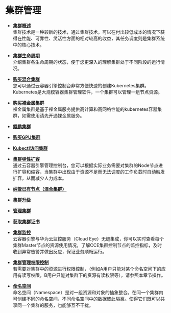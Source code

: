 # 集群管理<a name="cce_01_0027"></a>

-   **[集群概述](集群概述.md)**  
集群技术是一种较新的技术，通过集群技术，可以在付出较低成本的情况下获得在性能、可靠性、灵活性方面的相对较高的收益，其任务调度则是集群系统中的核心技术。
-   **[集群生命周期](集群生命周期.md)**  
介绍集群各生命周期的状态，便于您更深入的理解集群处于不同阶段的运行情况。
-   **[购买混合集群](购买混合集群.md)**  
您可以通过云容器引擎控制台非常方便快速的创建Kubernetes集群。Kubernetes是大规模容器集群管理软件，一个集群可以管理一组节点资源。
-   **[购买裸金属集群](购买裸金属集群.md)**  
裸金属集群是基于裸金属服务提供高计算和高网络性能的kubernetes容器集群，如需使用请先开通裸金属服务。
-   **[鲲鹏集群](鲲鹏集群.md)**  

-   **[购买GPU集群](购买GPU集群.md)**  

-   **[Kubectl访问集群](Kubectl访问集群.md)**  

-   **[集群弹性扩容](集群弹性扩容.md)**  
通过云容器引擎管理控制台，您可以根据实际业务需要对集群的Node节点进行扩容和缩容，当集群中出现由于资源不足而无法调度的工作负载时自动触发扩容，从而减少人力成本。
-   **[纳管已有节点（混合集群）](纳管已有节点（混合集群）.md)**  

-   **[集群升级](集群升级.md)**  

-   **[管理集群](管理集群.md)**  

-   **[获取集群证书](获取集群证书.md)**  

-   **[集群监控](集群监控.md)**  
云容器引擎与华为云监控服务（Cloud Eye）无缝集成，你可以实时查看每个集群Master节点的资源使用情况，了解CCE集群控制节点的监控指标，及时收到异常告警并做出反应，保证业务顺畅运行。
-   **[集群管理权限控制](集群管理权限控制.md)**  
若需要对集群中的资源进行权限控制，（例如A用户只能对某个命名空间下的应用有读写权限，B用户只能对集群下的资源有读权限等），请参照本章节操作。
-   **[命名空间](命名空间.md)**  
命名空间（Namespace）是对一组资源和对象的抽象整合。在同一个集群内可创建不同的命名空间，不同命名空间中的数据彼此隔离。使得它们既可以共享同一个集群的服务，也能够互不干扰。


